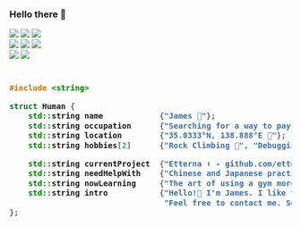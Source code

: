 ### Hello there 🤖

<p>
    <a href="#"><img src="https://img.shields.io/static/v1?label=Human%20Software&message=v2.3.5&color=blue&logo=actigraph"></a>
    <a href="#"><img src="https://img.shields.io/static/v1?label=Discord&message=Hidden%239999&color=7289da&logo=discord"></a>
    <a href="#"><img src="https://visitor-badge.laobi.icu/badge?page_id=jameskr97.visitors&title=Profile%20views"></a>
    <br>
    <a href="#"><img src="https://img.shields.io/static/v1?label=Desktop&message=Windows%2010&logo=windows&color=00adef"></a>
    <a href="#"><img src="https://img.shields.io/static/v1?label=Server&message=Debian%20Buster&logo=debian&color=d70a53"></a>
    <a href="#"><img src="https://img.shields.io/static/v1?label=Laptop&message=macOS%20Catalina&logo=apple&color=111"></a>
    <br>
    <a href="https://www.jetbrains.com/"><img src="https://img.shields.io/static/v1?label=IDE&message=CLion,%20PyCharm,%20DataGrip&logo=jetbrains&color=2B2B2B"></a>
    <a href="https://www.postgresql.org/"><img src="https://img.shields.io/static/v1?label=Database&message=PostgreSQL&logo=postgresql&color=336791"></a>
</p>

<!-- Zero width character is used to put extra blank lines before and after code -->
<!-- Thank you github.com/rednafi -->
<h3> 

```cpp
​
#include <string>

struct Human {
    std::string name            {"James 🦾"};
    std::string occupation      {"Searching for a way to pay my bills 🙏🏼"};
    std::string location        {"35.0333°N, 138.888°E 📍"};
    std::string hobbies[2]      {"Rock Climbing 🧗", "Debugging 🐞"};

    std::string currentProject  {"Etterna ⬇️ - github.com/etternagame/etterna"};
    std::string needHelpWith    {"Chinese and Japanese practice! 📓"};
    std::string nowLearning     {"The art of using a gym more than occasionally 💪"};
    std::string intro           {"Hello!👋 I'm James. I like to write code."
                                 "Feel free to contact me. See you soon!"};
};
​
```
</h3>
